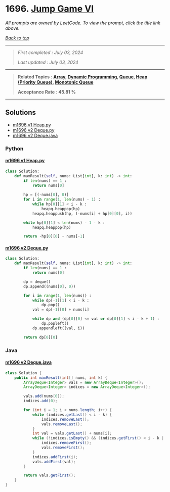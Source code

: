 # 1696. [Jump Game VI](<https://leetcode.com/problems/jump-game-vi>)

*All prompts are owned by LeetCode. To view the prompt, click the title link above.*

*[Back to top](<../README.md>)*

------

> *First completed : July 03, 2024*
>
> *Last updated : July 03, 2024*

------

> **Related Topics** : **[Array](<by_topic/Array.md>), [Dynamic Programming](<by_topic/Dynamic Programming.md>), [Queue](<by_topic/Queue.md>), [Heap (Priority Queue)](<by_topic/Heap (Priority Queue).md>), [Monotonic Queue](<by_topic/Monotonic Queue.md>)**
>
> **Acceptance Rate** : **45.81 %**

------

## Solutions

- [m1696 v1 Heap.py](<../my-submissions/m1696 v1 Heap.py>)
- [m1696 v2 Deque.py](<../my-submissions/m1696 v2 Deque.py>)
- [m1696 v2 Deque.java](<../my-submissions/m1696 v2 Deque.java>)
### Python
#### [m1696 v1 Heap.py](<../my-submissions/m1696 v1 Heap.py>)
```Python
class Solution:
    def maxResult(self, nums: List[int], k: int) -> int:
        if len(nums) == 1 :
            return nums[0]
            
        hp = [(-nums[0], 0)]
        for i in range(1, len(nums) - 1) :
            while hp[0][1] < i - k :
                heapq.heappop(hp)
            heapq.heappush(hp, (-nums[i] + hp[0][0], i))

        while hp[0][1] < len(nums) - 1 - k :
            heapq.heappop(hp)

        return -hp[0][0] + nums[-1]
```

#### [m1696 v2 Deque.py](<../my-submissions/m1696 v2 Deque.py>)
```Python
class Solution:
    def maxResult(self, nums: List[int], k: int) -> int:
        if len(nums) == 1 :
            return nums[0]

        dp = deque()
        dp.append((nums[0], 0))

        for i in range(1, len(nums)) :
            while dp[-1][1] < i - k :
                dp.pop()
            val = dp[-1][0] + nums[i]

            while dp and (dp[0][0] <= val or dp[0][1] < i - k + 1) :
                dp.popleft()
            dp.appendleft((val, i))

        return dp[0][0]
```

### Java
#### [m1696 v2 Deque.java](<../my-submissions/m1696 v2 Deque.java>)
```Java
class Solution {
    public int maxResult(int[] nums, int k) {
        ArrayDeque<Integer> vals = new ArrayDeque<Integer>();
        ArrayDeque<Integer> indices = new ArrayDeque<Integer>();

        vals.add(nums[0]);
        indices.add(0);

        for (int i = 1; i < nums.length; i++) {
            while (indices.getLast() < i - k) {
                indices.removeLast();
                vals.removeLast();
            }
            int val = vals.getLast() + nums[i];
            while (!indices.isEmpty() && (indices.getFirst() < i - k || vals.getFirst() < val)) {
                indices.removeFirst();
                vals.removeFirst();
            }
            indices.addFirst(i);
            vals.addFirst(val);
        }

        return vals.getFirst();
    }
}
```

